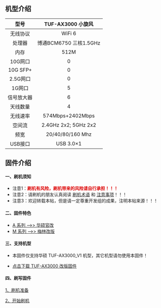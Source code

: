 ## 机型介绍

| 型号 | TUF-AX3000 小旋风 |
|:--:|:--:|
| 无线协议 | WiFi 6 | 
| 处理器 | 博通BCM6750 三核1.5GHz | 
| 内存 | 512M | 
| 10G网口 | 0 | 
| 10G SFP+ | 0 | 
| 2.5G网口 | 0 | 
| 1G网口 | 5 | 
| 信号放大器 | 6 | 
| 天线数量 | 4 | 
| 无线速率 | 574Mbps+2402Mbps | 
| 空间流 | 2.4GHz 2x2; 5GHz 2x2 | 
| 频宽 | 20/40/80/160 Mhz | 
| USB接口 | USB 3.0×1 | 

## 固件介绍
#### 一、刷机须知
* 注意1：**<font color="#dd0000">刷机有风险，刷机带来的风险请自行承担！！！</font><br />**
* 注意2：请刷机的朋友认真阅读 [刷机术语](/zh/guide/asus/flash/flash_info.html) 和 [注意事项](/zh/guide/asus/flash/flash_matter.html)！！！
* 注意3：欢迎转载本帖，但是请一定尊重开发组的成果，注明本帖来源！！！

#### 二、固件特色
* [A 系列 ——>> 华硕官改](/zh/guide/asus/firmware-a.md)
* [M 系列 ——>> 梅林改版](/zh/guide/asus/firmware-g.md)

#### 三、支持机型
* 本固件仅支持华硕 TUF-AX3000_V1 机型，其它机型请勿使用本固件！

* [点击下载 TUF-AX3000 改版固件](https://www.asusgo.com/firmware/download?devicename=tuf-ax3000&firmware=merlin)

#### 四、刷写固件

[1、刷机准备](/zh/guide/asus/flash/flash_prepare.html) 

[2、开始刷机](/zh/guide/asus/flash/flash_start.html) 